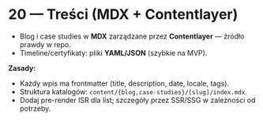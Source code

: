 # 20 — Treści (MDX + Contentlayer)

- Blog i case studies w **MDX** zarządzane przez **Contentlayer** — źródło prawdy w repo.
- Timeline/certyfikaty: pliki **YAML/JSON** (szybkie na MVP).

**Zasady:**
- Każdy wpis ma frontmatter (title, description, date, locale, tags).
- Struktura katalogów: `content/{blog,case-studies}/[slug]/index.mdx`.
- Dodaj pre-render ISR dla list; szczegóły przez SSR/SSG w zależności od potrzeby.
